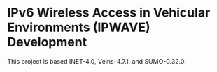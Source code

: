 # IPv6 Wireless Access in Vehicular Environments (IPWAVE) Development

This project is based INET-4.0, Veins-4.7.1, and SUMO-0.32.0.



